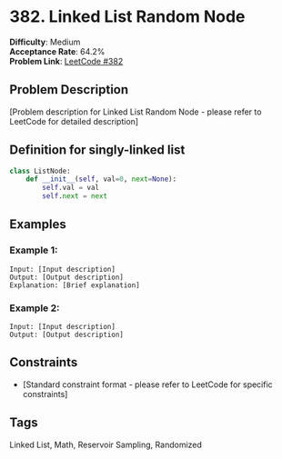 # 382. Linked List Random Node

**Difficulty**: Medium  
**Acceptance Rate**: 64.2%  
**Problem Link**: [LeetCode #382](https://leetcode.com/problems/linked-list-random-node/)

## Problem Description

[Problem description for Linked List Random Node - please refer to LeetCode for detailed description]

## Definition for singly-linked list

```python
class ListNode:
    def __init__(self, val=0, next=None):
        self.val = val
        self.next = next
```

## Examples

### Example 1:
```
Input: [Input description]
Output: [Output description]
Explanation: [Brief explanation]
```

### Example 2:
```
Input: [Input description]
Output: [Output description]
```

## Constraints

- [Standard constraint format - please refer to LeetCode for specific constraints]

## Tags
Linked List, Math, Reservoir Sampling, Randomized